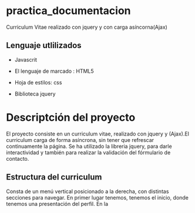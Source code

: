 # practica_documentacion
Curriculum Vitae  realizado con jquery y  con carga asíncorna(Ajax)

## Lenguaje  utlilizados
- Javascrit
- El lenguaje de marcado : HTML5

- Hoja de estilos: css
- Biblioteca jquery

# Descriptción del proyecto
El proyecto consiste en un curriculum vitae, realizado con jquery y (Ajax).El curriculum carga de forma asíncrona, sin tener que refrescar continuamente la página.
Se ha utilizado la libreria jquery, para darle interactividad y también para realizar la validación del fórmulario de contacto.

## Estructura del curriculum
Consta de un menú vertical posicionado a la derecha, con distintas secciones para navegar.
En primer lugar tenemos, tenemos el inicio, donde tenemos una presentación del perfil.
En la 



